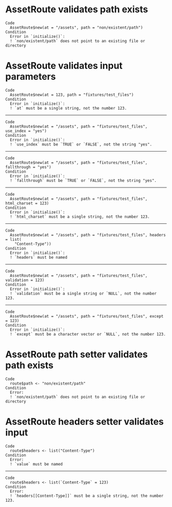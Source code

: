 # AssetRoute validates path exists

    Code
      AssetRoute$new(at = "/assets", path = "non/existent/path")
    Condition
      Error in `initialize()`:
      ! `non/existent/path` does not point to an existing file or directory

# AssetRoute validates input parameters

    Code
      AssetRoute$new(at = 123, path = "fixtures/test_files")
    Condition
      Error in `initialize()`:
      ! `at` must be a single string, not the number 123.

---

    Code
      AssetRoute$new(at = "/assets", path = "fixtures/test_files", use_index = "yes")
    Condition
      Error in `initialize()`:
      ! `use_index` must be `TRUE` or `FALSE`, not the string "yes".

---

    Code
      AssetRoute$new(at = "/assets", path = "fixtures/test_files", fallthrough = "yes")
    Condition
      Error in `initialize()`:
      ! `fallthrough` must be `TRUE` or `FALSE`, not the string "yes".

---

    Code
      AssetRoute$new(at = "/assets", path = "fixtures/test_files", html_charset = 123)
    Condition
      Error in `initialize()`:
      ! `html_charset` must be a single string, not the number 123.

---

    Code
      AssetRoute$new(at = "/assets", path = "fixtures/test_files", headers = list(
        "Content-Type"))
    Condition
      Error in `initialize()`:
      ! `headers` must be named

---

    Code
      AssetRoute$new(at = "/assets", path = "fixtures/test_files", validation = 123)
    Condition
      Error in `initialize()`:
      ! `validation` must be a single string or `NULL`, not the number 123.

---

    Code
      AssetRoute$new(at = "/assets", path = "fixtures/test_files", except = 123)
    Condition
      Error in `initialize()`:
      ! `except` must be a character vector or `NULL`, not the number 123.

# AssetRoute path setter validates path exists

    Code
      route$path <- "non/existent/path"
    Condition
      Error:
      ! `non/existent/path` does not point to an existing file or directory

# AssetRoute headers setter validates input

    Code
      route$headers <- list("Content-Type")
    Condition
      Error:
      ! `value` must be named

---

    Code
      route$headers <- list(`Content-Type` = 123)
    Condition
      Error:
      ! `headers[[Content-Type]]` must be a single string, not the number 123.

